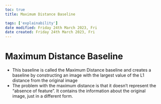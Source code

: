 ```yaml
---
toc: true
title: Maximum Distance Baseline

tags: ['explainability']
date modified: Friday 24th March 2023, Fri
date created: Friday 24th March 2023, Fri
---
```


# Maximum Distance Baseline


- This baseline is called the Maximum Distance baseline and creates a baseline by constructing an image with the largest value of the L1 distance from the original image
- The problem with the maximum distance is that it doesn’t represent the “absence of feature”. It contains the information about the original image, just in a different form.



